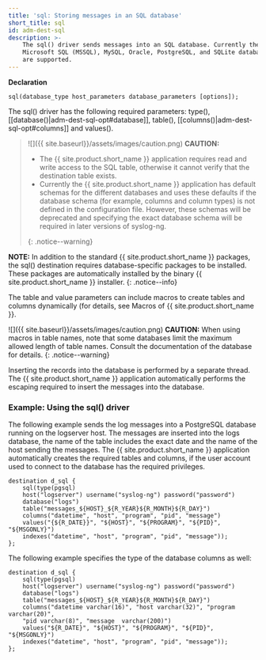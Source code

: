 ```yaml
---
title: 'sql: Storing messages in an SQL database'
short_title: sql
id: adm-dest-sql
description: >-
    The sql() driver sends messages into an SQL database. Currently the
    Microsoft SQL (MSSQL), MySQL, Oracle, PostgreSQL, and SQLite databases
    are supported.
---
```


**Declaration**

```config
sql(database_type host_parameters database_parameters [options]);
```

The sql() driver has the following required parameters:
type(), [[database()|adm-dest-sql-opt#database]], table(), [[columns()|adm-dest-sql-opt#columns]]
and values().

>![]({{ site.baseurl}}/assets/images/caution.png) **CAUTION:**
>  
>- The {{ site.product.short_name }} application requires read and write access to the SQL table,
>   otherwise it cannot verify that the destination table exists.
>- Currently the {{ site.product.short_name }} application has default schemas for the different
>   databases and uses these defaults if the database schema (for example,
>   columns and column types) is not defined in the configuration file.
>   However, these schemas will be deprecated and specifying the exact
>   database schema will be required in later versions of syslog-ng.
>  
>{: .notice--warning}

**NOTE:** In addition to the standard {{ site.product.short_name }} packages, the sql()
destination requires database-specific packages to be installed. These
packages are automatically installed by the binary {{ site.product.short_name }} installer.
{: .notice--info}

The table and value parameters can include macros to create tables and
columns dynamically (for details, see Macros of {{ site.product.short_name }}.

![]({{ site.baseurl}}/assets/images/caution.png) **CAUTION:**
When using macros in table names, note that some databases limit the maximum
allowed length of table names. Consult the documentation of the database for details.
{: .notice--warning}

Inserting the records into the database is performed by a separate
thread. The {{ site.product.short_name }} application automatically performs the escaping
required to insert the messages into the database.

### Example: Using the sql() driver

The following example sends the log messages into a PostgreSQL database
running on the logserver host. The messages are inserted into the logs
database, the name of the table includes the exact date and the name of
the host sending the messages. The {{ site.product.short_name }} application automatically
creates the required tables and columns, if the user account used to
connect to the database has the required privileges.

```config
destination d_sql {
    sql(type(pgsql)
    host("logserver") username("syslog-ng") password("password")
    database("logs")
    table("messages_${HOST}_${R_YEAR}${R_MONTH}${R_DAY}")
    columns("datetime", "host", "program", "pid", "message")
    values("{${R_DATE}}", "${HOST}", "${PROGRAM}", "${PID}", "${MSGONLY}")
    indexes("datetime", "host", "program", "pid", "message"));
};
```

The following example specifies the type of the database columns as
well:

```config
destination d_sql {
    sql(type(pgsql)
    host("logserver") username("syslog-ng") password("password")
    database("logs")
    table("messages_${HOST}_${R_YEAR}${R_MONTH}${R_DAY}")
    columns("datetime varchar(16)", "host varchar(32)", "program  varchar(20)", 
    "pid varchar(8)", "message  varchar(200)")
    values("${R_DATE}", "${HOST}", "${PROGRAM}", "${PID}", "${MSGONLY}")
    indexes("datetime", "host", "program", "pid", "message"));
};
```
